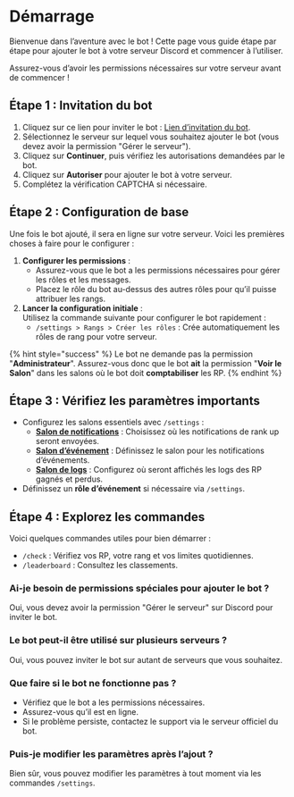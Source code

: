 # Démarrage

Bienvenue dans l’aventure avec le bot ! Cette page vous guide étape par étape pour ajouter le bot à votre serveur Discord et commencer à l’utiliser.

Assurez-vous d’avoir les permissions nécessaires sur votre serveur avant de commencer !

## Étape 1 : Invitation du bot

1. Cliquez sur ce lien pour inviter le bot : [Lien d’invitation du bot](https://discord.com/oauth2/authorize?client_id=1312924786451812413\&permissions=275146722497\&integration_type=0\&scope=applications.commands+bot).
2. Sélectionnez le serveur sur lequel vous souhaitez ajouter le bot (vous devez avoir la permission "Gérer le serveur").
3. Cliquez sur **Continuer**, puis vérifiez les autorisations demandées par le bot.
4. Cliquez sur **Autoriser** pour ajouter le bot à votre serveur.
5. Complétez la vérification CAPTCHA si nécessaire.

## Étape 2 : Configuration de base

Une fois le bot ajouté, il sera en ligne sur votre serveur. Voici les premières choses à faire pour le configurer :

1. **Configurer les permissions** :
   * Assurez-vous que le bot a les permissions nécessaires pour gérer les rôles et les messages.
   * Placez le rôle du bot au-dessus des autres rôles pour qu’il puisse attribuer les rangs.
2. **Lancer la configuration initiale** :\
   Utilisez la commande suivante pour configurer le bot rapidement :
   * `/settings > Rangs > Créer les rôles` : Crée automatiquement les rôles de rang pour votre serveur.

{% hint style="success" %}
Le bot ne demande pas la permission "**Administrateur**". Assurez-vous donc que le bot **ait** la permission "**Voir le Salon**" dans les salons où le bot doit **comptabiliser** les RP.
{% endhint %}

## Étape 3 : Vérifiez les paramètres importants

* Configurez les salons essentiels avec `/settings` :
  * [**Salon de notifications**](configuration/salon-de-notifications.md) : Choisissez où les notifications de rank up seront envoyées.
  * [**Salon d’événement**](configuration/salon-devenement.md) : Définissez le salon pour les notifications d’événements.
  * [**Salon de logs**](configuration/salon-des-logs.md) : Configurez où seront affichés les logs des RP gagnés et perdus.
* Définissez un **rôle d’événement** si nécessaire via `/settings`.

## Étape 4 : Explorez les commandes

Voici quelques commandes utiles pour bien démarrer :

* `/check` : Vérifiez vos RP, votre rang et vos limites quotidiennes.
* `/leaderboard` : Consultez les classements.

### **Ai-je besoin de permissions spéciales pour ajouter le bot ?**

Oui, vous devez avoir la permission "Gérer le serveur" sur Discord pour inviter le bot.

### **Le bot peut-il être utilisé sur plusieurs serveurs ?**

Oui, vous pouvez inviter le bot sur autant de serveurs que vous souhaitez.

### **Que faire si le bot ne fonctionne pas ?**

* Vérifiez que le bot a les permissions nécessaires.
* Assurez-vous qu’il est en ligne.
* Si le problème persiste, contactez le support via le serveur officiel du bot.

### **Puis-je modifier les paramètres après l’ajout ?**

Bien sûr, vous pouvez modifier les paramètres à tout moment via les commandes `/settings`.

